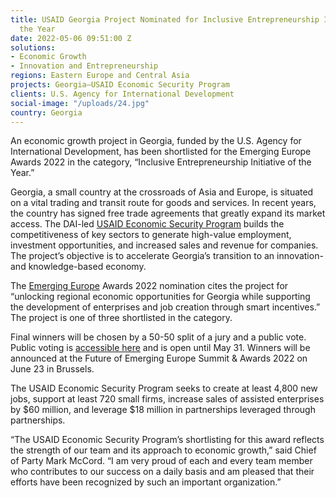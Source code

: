 ```yaml
---
title: USAID Georgia Project Nominated for Inclusive Entrepreneurship Initiative of
  the Year
date: 2022-05-06 09:51:00 Z
solutions:
- Economic Growth
- Innovation and Entrepreneurship
regions: Eastern Europe and Central Asia
projects: Georgia—USAID Economic Security Program
clients: U.S. Agency for International Development
social-image: "/uploads/24.jpg"
country: Georgia
---
```


An economic growth project in Georgia, funded by the U.S. Agency for International Development, has been shortlisted for the Emerging Europe Awards 2022 in the category, “Inclusive Entrepreneurship Initiative of the Year.”

Georgia, a small country at the crossroads of Asia and Europe, is situated on a vital trading and transit route for goods and services. In recent years, the country has signed free trade agreements that greatly expand its market access. The DAI-led [USAID Economic Security Program](https://www.dai.com/our-work/projects/georgia-usaid-economic-security-program-georgia-esp) builds the competitiveness of key sectors to generate high-value employment, investment opportunities, and increased sales and revenue for companies. The project’s objective is to accelerate Georgia’s transition to an innovation- and knowledge-based economy.

The [Emerging Europe](https://emerging-europe.com/future-of-ee-about/) Awards 2022 nomination cites the project for “unlocking regional economic opportunities for Georgia while supporting the development of enterprises and job creation through smart incentives.” The project is one of three shortlisted in the category.
 
Final winners will be chosen by a 50-50 split of a jury and a public vote. Public voting is [accessible here](https://emerging-europe.com/future-of-ee-awards/shortlist/) and is open until May 31. Winners will be announced at the Future of Emerging Europe Summit & Awards 2022 on June 23 in Brussels.  
  
The USAID Economic Security Program seeks to create at least 4,800 new jobs, support at least 720 small firms, increase sales of assisted enterprises by $60 million, and leverage $18 million in partnerships leveraged through partnerships.

“The USAID Economic Security Program’s shortlisting for this award reflects the strength of our team and its approach to economic growth,” said Chief of Party Mark McCord. “I am very proud of each and every team member who contributes to our success on a daily basis and am pleased that their efforts have been recognized by such an important organization.”